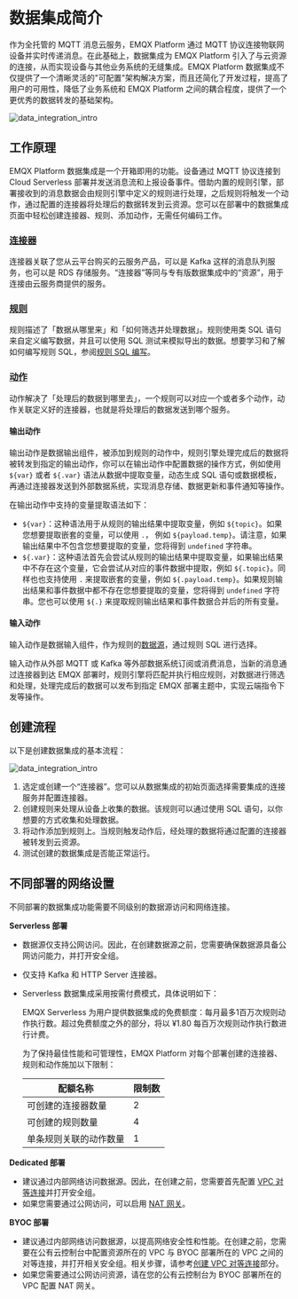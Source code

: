 # 数据集成简介


作为全托管的 MQTT 消息云服务，EMQX Platform 通过 MQTT 协议连接物联网设备并实时传递消息。在此基础上，数据集成为 EMQX Platform 引入了与云资源的连接，从而实现设备与其他业务系统的无缝集成。EMQX Platform 数据集成不仅提供了一个清晰灵活的"可配置"架构解决方案，而且还简化了开发过程，提高了用户的可用性，降低了业务系统和 EMQX Platform 之间的耦合程度，提供了一个更优秀的数据转发的基础架构。

![data_integration_intro](./_assets/integration_intro_01.png)

## 工作原理

EMQX Platform 数据集成是一个开箱即用的功能。设备通过 MQTT 协议连接到 Cloud Serverless 部署并发送消息流和上报设备事件。借助内置的规则引擎，部署接收到的消息数据会由规则引擎中定义的规则进行处理，之后规则将触发一个动作，通过配置的连接器将处理后的数据转发到云资源。您可以在部署中的数据集成页面中轻松创建连接器、规则、添加动作，无需任何编码工作。

### [连接器](./connectors.md)

连接器关联了您从云平台购买的云服务产品，可以是 Kafka 这样的消息队列服务，也可以是 RDS 存储服务。“连接器”等同与专有版数据集成中的“资源”，用于连接由云服务商提供的服务。

### [规则](./rules.md)

规则描述了「数据从哪里来」和「如何筛选并处理数据」。规则使用类 SQL 语句来自定义编写数据，并且可以使用 SQL 测试来模拟导出的数据。想要学习和了解如何编写规则 SQL，参阅[规则 SQL 编写](https://docs.emqx.com/zh/enterprise/v4.2/rule/rule-engine.html#sql-%E8%AF%AD%E5%8F%A5)。

### [动作](./rules.md#添加动作)

动作解决了「处理后的数据到哪里去」，一个规则可以对应一个或者多个动作，动作关联定义好的连接器，也就是将处理后的数据发送到哪个服务。

#### 输出动作

输出动作是数据输出组件，被添加到规则的动作中，规则引擎处理完成后的数据将被转发到指定的输出动作，你可以在输出动作中配置数据的操作方式，例如使用 `${var}` 或者 `${.var}` 语法从数据中提取变量，动态生成 SQL 语句或数据模板，再通过连接器发送到外部数据系统，实现消息存储、数据更新和事件通知等操作。

在输出动作中支持的变量提取语法如下：

- `${var}`：这种语法用于从规则的输出结果中提取变量，例如 `${topic}`。如果您想要提取嵌套的变量，可以使用 `.`， 例如 `${payload.temp}`。请注意，如果输出结果中不包含您想要提取的变量，您将得到 `undefined` 字符串。
- `${.var}`：这种语法首先会尝试从规则的输出结果中提取变量，如果输出结果中不存在这个变量，它会尝试从对应的事件数据中提取，例如 `${.topic}`。同样也也支持使用 `.` 来提取嵌套的变量，例如 `${.payload.temp}`。如果规则输出结果和事件数据中都不存在您想要提取的变量，您将得到 `undefined` 字符串。您也可以使用 `${.}` 来提取规则输出结果和事件数据合并后的所有变量。

#### 输入动作

输入动作是数据输入组件，作为规则的[数据源](https://docs.emqx.com/zh/enterprise/latest/data-integration/rule-sql-events-and-fields.html)，通过规则 SQL 进行选择。

输入动作从外部 MQTT 或 Kafka 等外部数据系统订阅或消费消息，当新的消息通过连接器到达 EMQX 部署时，规则引擎将匹配并执行相应规则，对数据进行筛选和处理，处理完成后的数据可以发布到指定 EMQX 部署主题中，实现云端指令下发等操作。

## 创建流程

以下是创建数据集成的基本流程：

![data_integration_intro](./_assets/integration_intro_02.png)

1. 选定或创建一个“连接器”。您可以从数据集成的初始页面选择需要集成的连接服务并配置连接器。
2. 创建规则来处理从设备上收集的数据。该规则可以通过使用 SQL 语句，以你想要的方式收集和处理数据。
3. 将动作添加到规则上。当规则触发动作后，经处理的数据将通过配置的连接器被转发到云资源。
4. 测试创建的数据集成是否能正常运行。

## 不同部署的网络设置

不同部署的数据集成功能需要不同级别的数据源访问和网络连接。

**Serverless 部署**

- 数据源仅支持公网访问。因此，在创建数据源之前，您需要确保数据源具备公网访问能力，并打开安全组。

- 仅支持 Kafka 和 HTTP Server 连接器。

- Serverless 数据集成采用按需付费模式，具体说明如下：

  EMQX Serverless 为用户提供数据集成的免费额度：每月最多1百万次规则动作执行数。超过免费额度之外的部分，将以 ¥1.80 每百万次规则动作执行数进行计费。

  为了保持最佳性能和可管理性，EMQX Platform 对每个部署创建的连接器、规则和动作施加以下限制：

  | 配额名称               | 限制数 |
  | ---------------------- | ------ |
  | 可创建的连接器数量     | 2      |
  | 可创建的规则数量       | 4      |
  | 单条规则关联的动作数量 | 1      |

**Dedicated 部署**

- 建议通过内部网络访问数据源。因此，在创建之前，您需要首先配置 [VPC 对等连接](../deployments/vpc_peering.md)并打开安全组。
- 如果您需要通过公网访问，可以启用 [NAT 网关](../vas/nat-gateway.md)。

**BYOC 部署**

- 建议通过内部网络访问数据源，以提高网络安全性和性能。在创建之前，您需要在公有云控制台中配置资源所在的 VPC 与 BYOC 部署所在的 VPC 之间的对等连接，并打开相关安全组。相关步骤，请参考[创建 VPC 对等连接](../deployments/byoc_vpc_peering.md)部分。
- 如果您需要通过公网访问资源，请在您的公有云控制台为 BYOC 部署所在的 VPC 配置 NAT 网关。
